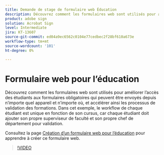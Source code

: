 ```yaml
---
title: Demande de stage de formulaire web Éducation
description: Découvrez comment les formulaires web sont utilisés pour améliorer l’accès des étudiants aux formulaires obligatoires
product: adobe sign
solution: Acrobat Sign
level: Intermediate
jira: KT-13607
source-git-commit: ed04a9ec6562c0104e77cedbec2f28bf610a673e
workflow-type: tm+mt
source-wordcount: '101'
ht-degree: 0%

---
```


# Formulaire web pour l’éducation

Découvrez comment les formulaires web sont utilisés pour améliorer l’accès des étudiants aux formulaires obligatoires qui peuvent être envoyés depuis n’importe quel appareil et n’importe où, et accélérer ainsi les processus de validation des formations. Dans cet exemple, le workflow de chaque étudiant est unique en fonction de son cursus, car chaque étudiant doit ajouter son propre superviseur de faculté et son propre chef de département pour validation.

Consultez la page [Création d’un formulaire web pour l’éducation](usecase-edu-intern-create.md) pour apprendre à créer ce formulaire web.

>[!VIDEO](https://video.tv.adobe.com/v/3421773?quality=12&learn=on&hidetitle=true)
